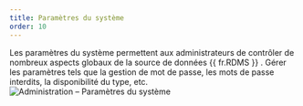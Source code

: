 ```yaml
---
title: Paramètres du système
order: 10
---
```

Les paramètres du système permettent aux administrateurs de contrôler de nombreux aspects globaux de la source de données {{ fr.RDMS }} . Gérer les paramètres tels que la gestion de mot de passe, les mots de passe interdits, la disponibilité du type, etc.  
![Administration – Paramètres du système](https://webdevolutions.azureedge.net/docs/fr/server/clip10372.png) 

